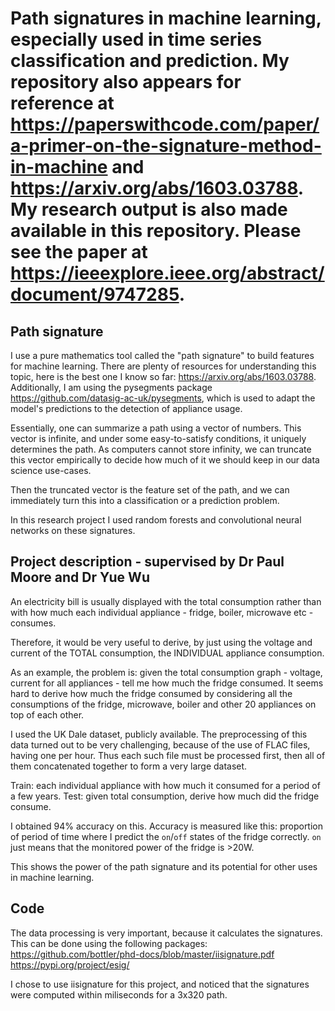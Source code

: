 # Path signatures in machine learning, especially used in time series classification and prediction. My repository also appears for reference at https://paperswithcode.com/paper/a-primer-on-the-signature-method-in-machine and https://arxiv.org/abs/1603.03788. My research output is also made available in this repository. Please see the paper at https://ieeexplore.ieee.org/abstract/document/9747285. 

## Path signature

I use a pure mathematics tool called the "path signature" to build features for machine learning. 
There are plenty of resources for understanding this topic, here is the best one I know so far: https://arxiv.org/abs/1603.03788. Additionally, I am using the pysegments package https://github.com/datasig-ac-uk/pysegments, which is used to adapt the model's predictions to the detection of appliance usage.

Essentially, one can summarize a path using a vector of numbers. This vector is infinite, and under some easy-to-satisfy conditions, it uniquely determines the path. As computers cannot store infinity, we can truncate this vector empirically to decide how much of it we should keep in our data science use-cases. 

Then the truncated vector is the feature set of the path, and we can immediately turn this into a classification or a prediction problem. 

In this research project I used random forests and convolutional neural networks on these signatures.

## Project description - supervised by Dr Paul Moore and Dr Yue Wu

An electricity bill is usually displayed with the total consumption rather than with how much each individual appliance - fridge, boiler, microwave etc - consumes.

Therefore, it would be very useful to derive, by just using the voltage and current of the TOTAL consumption, the INDIVIDUAL appliance consumption.

As an example, the problem is: given the total consumption graph - voltage, current for all appliances - tell me how much the fridge consumed. It seems hard to derive how much the fridge consumed by considering all the consumptions of the fridge, microwave, boiler and other 20 appliances on top of each other.

I used the UK Dale dataset, publicly available. The preprocessing of this data turned out to be very challenging, because of the use of FLAC files, having one per hour. Thus each such file must be processed first, then all of them concatenated together to form a very large dataset. 

Train: each individual appliance with how much it consumed for a period of a few years.
Test:  given total consumption, derive how much did the fridge consume.

I obtained 94% accuracy on this. Accuracy is measured like this: proportion of period of time where I predict the `on`/`off` states of the fridge correctly. `on` just means that the monitored power of the fridge is >20W.

This shows the power of the path signature and its potential for other uses in machine learning.  

## Code

The data processing is very important, because it calculates the signatures. This can be done using the following packages:
https://github.com/bottler/phd-docs/blob/master/iisignature.pdf
https://pypi.org/project/esig/

I chose to use iisignature for this project, and noticed that the signatures were computed within miliseconds for a 3x320 path.

